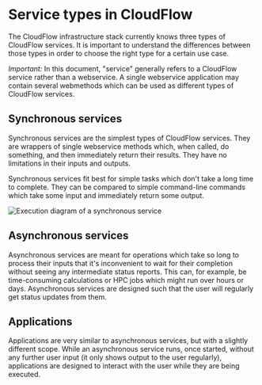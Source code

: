 # Service types in CloudFlow
The CloudFlow infrastructure stack currently knows three types of CloudFlow
services. It is important to understand the differences between those types in
order to choose the right type for a certain use case.

_Important:_ In this document, "service" generally refers to a CloudFlow 
service rather than a webservice. A single webservice application may contain
several webmethods which can be used as different types of CloudFlow services.

## Synchronous services
Synchronous services are the simplest types of CloudFlow services. They are
wrappers of single webservice methods which, when called, do something, and
then immediately return their results. They have no limitations in their inputs
and outputs.

Synchronous services fit best for simple tasks which don't take a long time to
complete. They can be compared to simple command-line commands which take some
input and immediately return some output.

![Execution diagram of a synchronous service](service_types_img/sync_sercice_execution.png)

## Asynchronous services
Asynchronous services are meant for operations which take so long to process
their inputs that it's inconvenient to wait for their completion without seeing
any intermediate status reports. This can, for example, be time-consuming 
calculations or HPC jobs which might run over hours or days. Asynchronous
services are designed such that the user will regularly get status updates from
them.

## Applications
Applications are very similar to asynchronous services, but with a slightly 
different scope. While an asynchronous service runs, once started, without any
further user input (it only shows output to the user regularly), applications
are designed to interact with the user while they are being executed.
